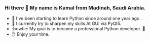 ### Hi there 👋 My name is Kamal from Madinah, Saudi Arabia.
- 🌱 I've been starting to learn Python since around one year ago . 
- 🔭 I currently try to sharpen my skills At GUI via PyQt5. 
- :bowtie: My goal is to become a professional Python developer. :snake:
- :hand: Enjoy your time.


<!--
**Kamalep/Kamalep** is a ✨ _special_ ✨ repository because its `README.md` (this file) appears on your GitHub profile.

Here are some ideas to get you started:

- 🔭 I’m currently working on ...
- 🌱 I’m currently learning ...
- 👯 I’m looking to collaborate on ...
- 🤔 I’m looking for help with ...
- 💬 Ask me about ...
- 📫 How to reach me: ...
- 😄 Pronouns: ...
- ⚡ Fun fact: ...
-->
